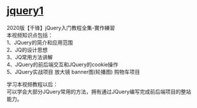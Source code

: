 # [jquery1](https://angela1393aa.github.io/jquery1/)
2020版【千锋】jQuery入门教程全集-實作練習</br>
本视频知识点包括：</br>
1、JQuery的简介和应用范围</br>
2、JQ的设计思想</br>
3、JQ常用方法讲解</br>
4、JQuery的前后端交互和JQuery的cookie操作</br>
5、JQuery实战项目  放大镜 banner图(轮播图) 购物车项目</br>

学习本视频教程以后：</br>
可以学会大部分JQuery常用的方法，拥有通过JQuery编写完成前后端项目的整站能力。
